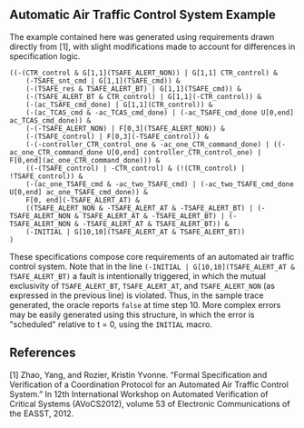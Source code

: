 ## Automatic Air Traffic Control System Example

The example contained here was generated using requirements drawn directly from [1], with slight modifications made to account for differences in specification logic.

```
((-(CTR_control & G[1,1](TSAFE_ALERT_NON)) | G[1,1] CTR_control) &
    (-TSAFE_snt_cmd | G[1,1](TSAFE_cmd)) & 
    (-(TSAFE_res & TSAFE_ALERT_BT) | G[1,1](TSAFE_cmd)) & 
    (-(TSAFE_ALERT_BT & CTR_control) | G[1,1](-CTR_control)) & 
    (-(ac_TSAFE_cmd_done) | G[1,1](CTR_control)) & 
    (-(ac_TCAS_cmd & -ac_TCAS_cmd_done) | (-ac_TSAFE_cmd_done U[0,end] ac_TCAS_cmd_done)) & 
    (-(-TSAFE_ALERT_NON) | F[0,3](TSAFE_ALERT_NON)) & 
    (-(TSAFE_control) | F[0,3](-TSAFE_control)) & 
    (-(-controller_CTR_control_one & -ac_one_CTR_command_done) | ((-ac_one_CTR_command_done U[0,end] controller_CTR_control_one) | F[0,end](ac_one_CTR_command_done))) &
    ((-(TSAFE_control) | -CTR_control) & (!(CTR_control) | !TSAFE_control)) &
    (-(ac_one_TSAFE_cmd & -ac_two_TSAFE_cmd) | (-ac_two_TSAFE_cmd_done U[0,end] ac_one_TSAFE_cmd_done)) &
    F[0, end](-TSAFE_ALERT_AT) &
    ((TSAFE_ALERT_NON & -TSAFE_ALERT_AT & -TSAFE_ALERT_BT) | (-TSAFE_ALERT_NON & TSAFE_ALERT_AT & -TSAFE_ALERT_BT) | (-TSAFE_ALERT_NON & -TSAFE_ALERT_AT & TSAFE_ALERT_BT)) &
    (-INITIAL | G[10,10](TSAFE_ALERT_AT & TSAFE_ALERT_BT))
)
```

These specifications compose core requirements of an automated air traffic control system. Note that in the line ```(-INITIAL | G[10,10](TSAFE_ALERT_AT & TSAFE_ALERT_BT)``` a fault is intentionally triggered, in which the mutual exclusivity of ```TSAFE_ALERT_BT```, ```TSAFE_ALERT_AT```, and ```TSAFE_ALERT_NON``` (as expressed in the previous line) is violated. Thus, in the sample trace generated, the oracle reports ```false``` at time step 10. More complex errors may be easily generated using this structure, in which the error is "scheduled" relative to t = 0, using the ```INITIAL``` macro.

## References
[1] Zhao, Yang, and Rozier, Kristin Yvonne. “Formal Specification and Verification of a Coordination Protocol for an Automated Air Traffic Control System.” In 12th International Workshop on Automated Verification of Critical Systems (AVoCS2012), volume 53 of Electronic Communications of the EASST, 2012.
